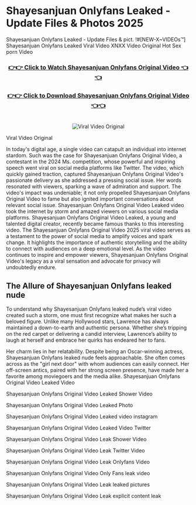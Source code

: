 # Shayesanjuan Onlyfans Leaked - Update Files & Photos 2025

Shayesanjuan Onlyfans Leaked - Update Files & pict. !#[NEW-X~VIDEOs™] Shayesanjuan Onlyfans Leaked Viral Video XNXX Video Original Hot Sex porn Video
<br>
<div align="center">
<h3><a href="https://links2leaks.com?utm_source=shayesanjuan&utm_medium=gitlong" rel="nofollow">👉👉 Click to Watch Shayesanjuan Onlyfans Original Video 👈👈</a></h3>
<h3><a href="https://links2leaks.com?utm_source=shayesanjuan&utm_medium=gitlong" rel="nofollow">👉👉 Click to Download Shayesanjuan Onlyfans Original Video 👈👈</a></h3>
<br>
<a href="https://links2leaks.com?utm_source=shayesanjuan&utm_medium=gitlong" rel="nofollow"><img src="https://i.ibb.co/Gkj2r4b/banner.png" alt="Viral Video Original" style="max-width: 100%; display: inline-block;" data-target="animated-image.originalImage"></a>
</div>

Viral Video Original

In today's digital age, a single video can catapult an individual into internet stardom. Such was the case for Shayesanjuan Onlyfans Original Video, a contestant in the 2024 Ms. competition, whose powerful and inspiring speech went viral on social media platforms like Twitter.
The video, which quickly gained traction, captured Shayesanjuan Onlyfans Original Video's passionate delivery as she addressed a pressing social issue. Her words resonated with viewers, sparking a wave of admiration and support. The video's impact was undeniable; it not only propelled Shayesanjuan Onlyfans Original Video to fame but also ignited important conversations about relevant social issue.
Shayesanjuan Onlyfans Original Video Leaked video took the internet by storm and amazed viewers on various social media platforms. Shayesanjuan Onlyfans Original Video Leaked, a young and talented digital creator, recently became famous thanks to this interesting video.
The Shayesanjuan Onlyfans Original Video 2025 viral video serves as a testament to the power of social media to amplify voices and spark change. It highlights the importance of authentic storytelling and the ability to connect with audiences on a deep emotional level. As the video continues to inspire and empower viewers, Shayesanjuan Onlyfans Original Video's legacy as a viral sensation and advocate for privacy will undoubtedly endure.

<h2>The Allure of Shayesanjuan Onlyfans leaked nude</h2>


To understand why Shayesanjuan Onlyfans leaked nude’s viral video created such a storm, one must first recognize what makes her such a beloved figure. Unlike many Hollywood stars, Lawrence has always maintained a down-to-earth and authentic persona. Whether she’s tripping on the red carpet or delivering a candid interview, Lawrence’s ability to laugh at herself and embrace her quirks has endeared her to fans.

Her charm lies in her relatability. Despite being an Oscar-winning actress, Shayesanjuan Onlyfans leaked nude feels approachable. She often comes across as the "girl next door" with whom audiences can easily connect. Her off-screen antics, paired with her strong screen presence, have made her a favorite among moviegoers and the media alike.
Shayesanjuan Onlyfans Original Video Leaked Video

Shayesanjuan Onlyfans Original Video Leaked Shower Video

Shayesanjuan Onlyfans Original Video Leaked Photo

Shayesanjuan Onlyfans Original Video Leaked video instagram

Shayesanjuan Onlyfans Original Video Leaked Video Twitter

Shayesanjuan Onlyfans Original Video Leak Shower Video

Shayesanjuan Onlyfans Original Video Leak Twitter Video

Shayesanjuan Onlyfans Original Video Leak Onlyfans Video

Shayesanjuan Onlyfans Original Video Only Fans leak video

Shayesanjuan Onlyfans Original Video Leak leaked pictures

Shayesanjuan Onlyfans Original Video Leak explicit content leak